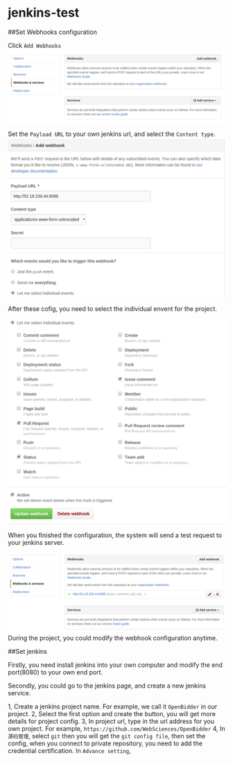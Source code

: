 # jenkins-test

##Set Webhooks configuration

Click `Add Webhooks`
![Webhooks & services](https://github.com/elviswxy/jenkins-test/blob/master/pics/snapshot1.png)

Set the `Payload URL` to your own jenkins url, and select the `Content type`.
![pic2](https://github.com/elviswxy/jenkins-test/blob/master/pics/snapshot2.png)

After these cofig, you need to select the individual envent for the project.

![pic3](https://github.com/elviswxy/jenkins-test/blob/master/pics/snapshot4.png)

When you finished the configuration, the system will send a test request to your jenkins server.

![pic4](https://github.com/elviswxy/jenkins-test/blob/master/pics/snapshot3.png)
During the project, you could modify the webhook configuration anytime.

##Set jenkins

Firstly, you need install jenkins into your own computer and modify the end port(8080) to your own end port.

Secondly, you could go to the jenkins page, and create a new jenkins service.

1, Create a jenkins project name. For example, we call it `OpenBidder` in our project.
2, Select the first option and create the button, you will get more details for project config.
3, In project url, type in the url address for you own project. For example, `https://github.com/WebSciences/OpenBidder`
4, In `源码管理`, select `git` then you will get the `git config file`, then set the config, when you connect to private repository, you need to add the credential certification.
In `Advance setting`,
